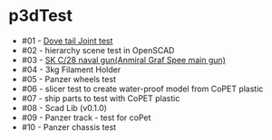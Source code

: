 # p3dTest
 - #01 - [Dove tail Joint test](https://en.wikipedia.org/wiki/Dovetail_joint)
 - #02 - hierarchy scene test in OpenSCAD
 - #03 - [SK C/28 naval gun(Anmiral Graf Spee main gun)](https://en.wikipedia.org/wiki/28_cm_SK_C/28_naval_gun)
 - #04 - 3kg Filament Holder
 - #05 - Panzer wheels test
 - #06 - slicer test to create water-proof model from CoPET plastic
 - #07 - ship parts to test with CoPET plastic
 - #08 - Scad Lib (v0.1.0)
 - #09 - Panzer track - test for coPet
 - #10 - Panzer chassis test